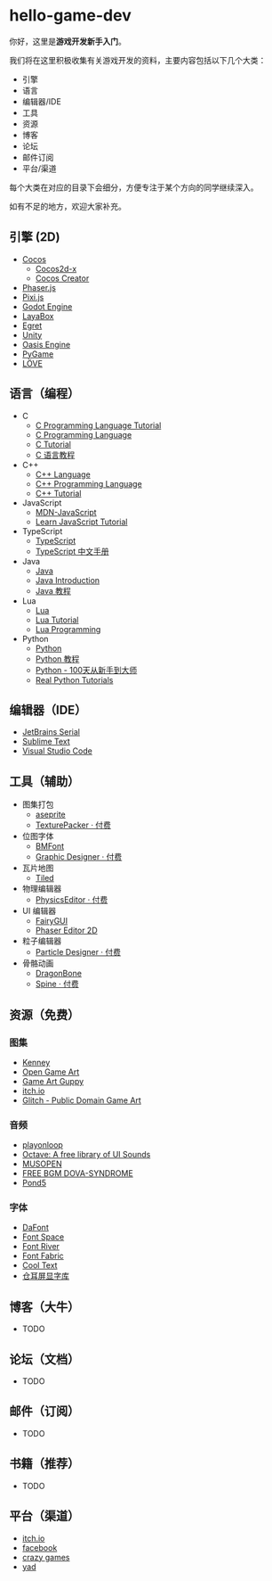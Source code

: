 # hello-game-dev

你好，这里是**游戏开发新手入门**。

我们将在这里积极收集有关游戏开发的资料，主要内容包括以下几个大类：

- 引擎
- 语言
- 编辑器/IDE
- 工具
- 资源
- 博客
- 论坛
- 邮件订阅
- 平台/渠道

每个大类在对应的目录下会细分，方便专注于某个方向的同学继续深入。

如有不足的地方，欢迎大家补充。

## 引擎 (2D)

- [Cocos](https://www.cocos.com/)
    - [Cocos2d-x](https://www.cocos.com/cocos2d-x)
    - [Cocos Creator](https://www.cocos.com/creator)
- [Phaser.js](https://phaser.io/)
- [Pixi.js](https://pixijs.com/)
- [Godot Engine](https://godotengine.org/)
- [LayaBox](https://www.layabox.com/)
- [Egret](https://www.egret.com/)
- [Unity](https://unity.com/cn)
- [Oasis Engine](https://oasisengine.cn/)
- [PyGame](https://www.pygame.org/)
- [LÖVE](https://love2d.org/)

## 语言（编程）

- C
    - [C Programming Language Tutorial](https://www.javatpoint.com/c-programming-language-tutorial)
    - [C Programming Language](https://www.geeksforgeeks.org/c-programming-language/)
    - [C Tutorial](https://www.tutorialspoint.com/cprogramming/index.htm)
    - [C 语言教程](https://wangdoc.com/clang/)
- C++
    - [C++ Language](https://cplusplus.com/doc/tutorial/)
    - [C++ Programming Language](https://www.geeksforgeeks.org/c-plus-plus/)
    - [C++ Tutorial](https://www.javatpoint.com/cpp-tutorial)
- JavaScript
    - [MDN-JavaScript](https://developer.mozilla.org/en-US/docs/Web/JavaScript)
    - [Learn JavaScript Tutorial](https://www.javatpoint.com/javascript-tutorial)
- TypeScript
    - [TypeScript](https://www.typescriptlang.org/docs/)
    - [TypeScript 中文手册](https://typescript.bootcss.com/)
- Java
    - [Java](https://www.java.com/zh-CN/)
    - [Java Introduction](https://www.w3schools.com/java/java_intro.asp)
    - [Java 教程](https://www.liaoxuefeng.com/wiki/1252599548343744)
- Lua
    - [Lua](https://www.lua.org/)
    - [Lua Tutorial](https://www.tutorialspoint.com/lua/index.htm)
    - [Lua Programming](https://en.wikibooks.org/wiki/Lua_Programming)
- Python
    - [Python](https://www.python.org/)
    - [Python 教程](https://www.liaoxuefeng.com/wiki/1016959663602400)
    - [Python - 100天从新手到大师](https://github.com/jackfrued/Python-100-Days)
    - [Real Python Tutorials](https://realpython.com/)

## 编辑器（IDE）

- [JetBrains Serial](https://www.jetbrains.com/)
- [Sublime Text](https://www.sublimetext.com/)
- [Visual Studio Code](https://code.visualstudio.com/)

## 工具（辅助）

- 图集打包
    - [aseprite](https://www.aseprite.org/docs/sprite-sheet/)
    - [TexturePacker · 付费](https://www.codeandweb.com/texturepacker)
- 位图字体
    - [BMFont](https://www.angelcode.com/products/bmfont/)
    - [Graphic Designer · 付费](https://www.71squared.com/en/glyphdesigner)
- 瓦片地图
    - [Tiled](https://www.mapeditor.org/)
- 物理编辑器
    - [PhysicsEditor · 付费](https://www.codeandweb.com/physicseditor)
- UI 编辑器
    - [FairyGUI](https://www.fairygui.com/)
    - [Phaser Editor 2D](https://phasereditor2d.com/)
- 粒子编辑器
    - [Particle Designer · 付费](https://www.71squared.com/particledesigner)
- 骨骼动画
    - [DragonBone](https://dragonbones.github.io/cn/index.html)
    - [Spine · 付费](http://zh.esotericsoftware.com/)

## 资源（免费）

### 图集

- [Kenney](https://kenney.nl/)
- [Open Game Art](https://opengameart.org/)
- [Game Art Guppy](https://www.gameartguppy.com/)
- [itch.io](https://itch.io/game-assets)
- [Glitch - Public Domain Game Art](https://www.glitchthegame.com/public-domain-game-art/)

### 音频

- [playonloop](https://www.playonloop.com/)
- [Octave: A free library of UI Sounds](http://raisedbeaches.com/octave/)
- [MUSOPEN](https://musopen.org/)
- [FREE BGM DOVA-SYNDROME](https://dova-s.jp)
- [Pond5](https://www.pond5.com/)

### 字体

- [DaFont](https://www.dafont.com/)
- [Font Space](https://www.fontspace.com/)
- [Font River](https://www.fontriver.com/)
- [Font Fabric](https://www.fontfabric.com/)
- [Cool Text](https://cooltext.com/Fonts)
- [仓耳屏显字库](http://tsanger.cn/)

## 博客（大牛）

- TODO

## 论坛（文档）

- TODO

## 邮件（订阅）

- TODO

## 书籍（推荐）

- TODO

## 平台（渠道）

- [itch.io](https://itch.io/)
- [facebook](https://www.facebook.com/gaming/play)
- [crazy games](https://www.crazygames.com/)
- [yad](https://www.yad.com/)
